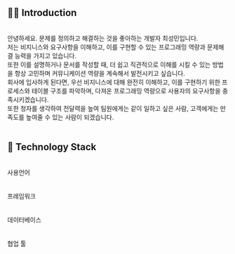 <h2><div> 🙋‍♂ Introduction</div></h3> <br>
<div>
안녕하세요. 문제를 정의하고 해결하는 것을 좋아하는 개발자 최성민입니다. <br>
저는 비지니스와 요구사항을 이해하고, 이를 구현할 수 있는 프로그래밍 역량과 문제해결 능력을 가지고 있습니다. <br>
또한 이를 설명하거나 문서를 작성할 때, 더 쉽고 직관적으로 이해를 시킬 수 있는 방법을 항상 고민하며 커뮤니케이션 역량을 계속해서 발전시키고 싶습니다. <br>
회사에 입사하게 된다면, 우선 비지니스에 대해 완전히 이해하고, 이를 구현하기 위한 프로세스와 테이블 구조를 파악하며, 다져온 프로그래밍 역량으로 사용자의 요구사항을 충족시키겠습니다. <br>
또한 청자를 생각하여 전달력을 높여 팀원에게는 같이 일하고 싶은 사람, 고객에게는 만족도를 높여줄 수 있는 사람이 되겠습니다.
</div><br>


<h2><div>🔨 Technology Stack</div></h2>
  <div>
      <br>
    <div >
        <div>
            <div>
            	사용언어
            </div>
             <img
              key=283876.31851924106
              style = "margin: 5px 5px;"
              src=https://img.shields.io/badge/java-b07219?style=flat&logo=java&logoColor=white
              alt=""
            /> <img
              key=866965.3981998923
              style = "margin: 5px 5px;"
              src=https://img.shields.io/badge/python-3581ba?style=flat&logo=python&logoColor=white
              alt=""
            />
        </div>
        <br>
        <div>
            <div>
                프레임워크
            </div>
            <img
              key=893828.5052125546
              style = "margin: 5px 5px;"
              src=https://img.shields.io/badge/springboot-6DB33F?style=flat&logo=springboot&logoColor=white
              alt=""
            /> <img
              key=112977.92737826108
              style = "margin: 5px 5px;"
              src=https://img.shields.io/badge/django-092E20?style=flat&logo=django&logoColor=white
              alt=""
            />
        </div>
        <br>
        <div>
            <div>
                데이터베이스
            </div>
            <img
              key=321344.6086252308
              style = "margin: 5px 5px;"
              src=https://img.shields.io/badge/redis-DC382D?style=flat&logo=redis&logoColor=white
              alt=""
            /> <img
              key=63850.49822804865
              style = "margin: 5px 5px;"
              src=https://img.shields.io/badge/mariadb-003545?style=flat&logo=mariadb&logoColor=white
              alt=""
            /> <img
              key=523461.6249694807
              style = "margin: 5px 5px;"
              src=https://img.shields.io/badge/mysql-4479A1?style=flat&logo=mysql&logoColor=white
              alt=""
            />
            <img
              key=283876.31851924106
              style = "margin: 5px 5px;"
              src=https://img.shields.io/badge/postgresql-12D289?style=flat&logo=postgresql&logoColor=white
              alt=""
            />
        </div>
        <br>
        <div>
            <div>
                협업 툴
            </div>
            <img
              key=476389.1611351678
              style = "margin: 5px 5px;"
              src=https://img.shields.io/badge/git-F05032?style=flat&logo=git&logoColor=white
              alt=""
            />
            <img
              key=476389.1611351678
              style = "margin: 5px 5px;"
              src=https://img.shields.io/badge/jira-2196F3?style=flat&logo=jira&logoColor=white
              alt=""
            />
            <img
              key=476389.1611351678
              style = "margin: 5px 5px;"
              src=https://img.shields.io/badge/notion-000000?style=flat&logo=notion&logoColor=white
              alt=""
            />
        </div>
      </div>	
  </div>
</div>
<br>





